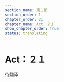 ```yaml
---
section_name: 第１部
section_order: 1
chapter_order: 21
chapter_name: Act：２１
show_chapter_order: True
status: translating
---
```


# Act：２１
待翻译
